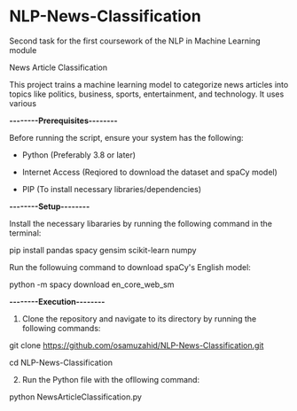 # NLP-News-Classification
Second task for the first coursework of the NLP in Machine Learning module

News Article Classification

This project trains a machine learning model to categorize news articles into topics like politics, business, sports, entertainment, and technology. It uses various 

**--------Prerequisites--------**

Before running the script, ensure your system has the following:


- Python (Preferably 3.8 or later)
  
- Internet Access (Reqiored to download the dataset and spaCy model)
  
- PIP (To install necessary libraries/dependencies)

**--------Setup--------**

Install the necessary libararies by running the following command in the terminal:

pip install pandas spacy gensim scikit-learn numpy

Run the followuing command to download spaCy's English model:

python -m spacy download en_core_web_sm

**--------Execution--------**

1. Clone the repository and navigate to its directory by running the following commands:

git clone https://github.com/osamuzahid/NLP-News-Classification.git

cd NLP-News-Classification

2. Run the Python file with the ofllowing command:

python NewsArticleClassification.py

   


